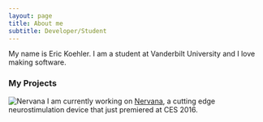 ```yaml
---
layout: page
title: About me
subtitle: Developer/Student
---
```


My name is Eric Koehler. I am a student at Vanderbilt University and I love making software. 

### My Projects

![Nervana](http://experiencenervana.com/wp-content/themes/nervana-theme/images/logo.png)
I am currently working on [Nervana](http://experiencenervana.com), a cutting edge neurostimulation device that just premiered at CES 2016.